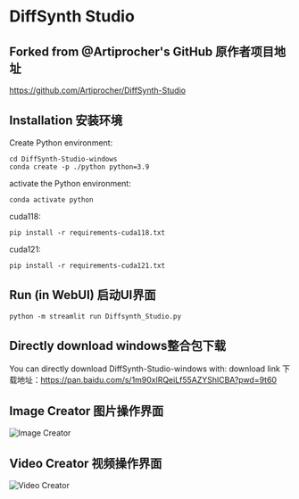 # DiffSynth Studio

## Forked from @Artiprocher's GitHub 原作者项目地址

https://github.com/Artiprocher/DiffSynth-Studio

## Installation 安装环境

Create Python environment:

```
cd DiffSynth-Studio-windows
conda create -p ./python python=3.9
```

activate the Python environment:

```
conda activate python
```

cuda118:

```
pip install -r requirements-cuda118.txt
```

cuda121:

```
pip install -r requirements-cuda121.txt
```


## Run (in WebUI) 启动UI界面

```
python -m streamlit run Diffsynth_Studio.py
```

## Directly download windows整合包下载

You can directly download DiffSynth-Studio-windows with:
download link 下载地址：https://pan.baidu.com/s/1m90xlRQeiLf55AZYShlCBA?pwd=9t60 


## Image Creator 图片操作界面

![Image Creator](https://github.com/ainewsto/DiffSynth-Studio-windows/assets/113163264/8a077f81-892e-4381-a4a3-975d5e42a484)

## Video Creator 视频操作界面

![Video Creator](https://github.com/ainewsto/DiffSynth-Studio-windows/assets/113163264/eb674fe9-bddd-4515-a170-10cff344eab4)





